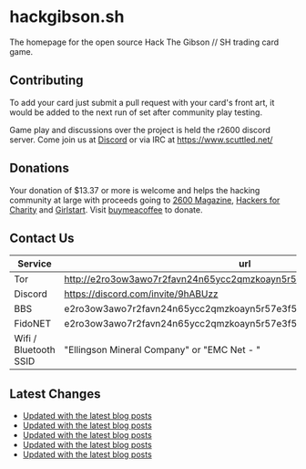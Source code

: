 # hackgibson.sh
The homepage for the open source Hack The Gibson // SH trading card game.


## Contributing

To add your card just submit a pull request with your card's front art, it would be added to the next run of set after community play testing.

Game play and discussions over the project is held the r2600 discord server. Come join us at [Discord](https://discord.com/invite/9hABUzz) or via IRC at https://www.scuttled.net/


## Donations

Your donation of $13.37 or more is welcome and helps the hacking community at large with proceeds going to [2600 Magazine](https://2600.com/), [Hackers for Charity](https://hackersforcharity.org) and [Girlstart](https://girlstart.org).  Visit [buymeacoffee](https://www.buymeacoffee.com/hackgibson.sh) to donate.


## Contact Us

Service | url
-|-
Tor | http://e2ro3ow3awo7r2favn24n65ycc2qmzkoayn5r57e3f56nvjwdcgg32ad.onion
Discord | https://discord.com/invite/9hABUzz
BBS | e2ro3ow3awo7r2favn24n65ycc2qmzkoayn5r57e3f56nvjwdcgg32ad.onion:23
FidoNET | e2ro3ow3awo7r2favn24n65ycc2qmzkoayn5r57e3f56nvjwdcgg32ad.onion:24554
Wifi / Bluetooth SSID | "Ellingson Mineral Company" or "EMC Net - <fidonet address>"

## Latest Changes
<!-- BLOG-POST-LIST:START -->
- [Updated with the latest blog posts](https://github.com/DFW2600/hackgibson.sh/commit/2887bb2fa509a4ee8395c971a46286fe2812e76f)
- [Updated with the latest blog posts](https://github.com/DFW2600/hackgibson.sh/commit/3fe8603fac7fa7864d1b04e2fa1c1b52a8c12e95)
- [Updated with the latest blog posts](https://github.com/DFW2600/hackgibson.sh/commit/97f3668b4a79c9923907c6da2bfeef6575181d68)
- [Updated with the latest blog posts](https://github.com/DFW2600/hackgibson.sh/commit/4ffe926c4ccef3dbeaa659cb480beec255dac3ab)
- [Updated with the latest blog posts](https://github.com/DFW2600/hackgibson.sh/commit/a275e11ccd52ae963e8b7b55c7a25b72506dba58)
<!-- BLOG-POST-LIST:END -->
